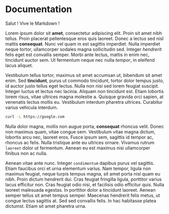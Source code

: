 # Documentation

Salut ! Vive le Markdown !

Lorem ipsum dolor sit **amet**, consectetur adipiscing elit. Proin sit amet nibh tellus. Proin placerat pellentesque eros quis laoreet. Donec a lectus sed nisl mattis **consequat**. Nunc vel quam in est sagittis imperdiet. Nulla imperdiet neque tortor, ullamcorper sodales magna sollicitudin sed. Integer _hendrerit_ felis eget est convallis semper. Morbi ante lectus, mattis in enim nec, tincidunt auctor sem. Ut fermentum neque nec nulla _tempor_, in eleifend lacus aliquet.

Vestibulum tellus tortor, maximus sit amet accumsan ut, bibendum sit amet enim. Sed **tincidunt**, purus ut commodo tincidunt, tortor dolor tempus justo, id auctor justo tellus eget lectus. Nulla non nisi sed lorem feugiat suscipit. Integer luctus et lectus nec lacinia. Aliquam non tincidunt est. Etiam lobortis lorem risus, vitae ultrices magna molestie a. Quisque gravida orci sapien, at venenatis lectus mollis eu. Vestibulum interdum pharetra ultrices. Curabitur varius vehicula interdum.


```bash
curl -L https://google.com
```

Nulla dolor magna, mollis non augue porta, **consequat** rhoncus velit. Donec non maximus quam, vitae congue sem. Vestibulum vitae magna dictum, lobortis arcu nec, laoreet eros. Fusce ipsum sem, sagittis id tempor ac, rhoncus ac felis. Nulla tristique ante eu ultrices ornare. Vivamus rutrum `laoreet` dolor ut fermentum. Aenean eu est maximus nisi ullamcorper finibus non ac nulla.

Aenean vitae ante nunc. Integer `condimentum` dapibus purus vel sagittis. Etiam faucibus orci et urna elementum varius. Nam tempor, ligula non maximus feugiat, neque turpis tempus magna, sit amet porta nisl quam eu nibh. Proin dictum hendrerit dui. Cras feugiat fringilla ligula, porttitor varius lacus efficitur non. Cras feugiat odio nisi, et facilisis odio efficitur quis. Nulla laoreet malesuada egestas. In porttitor dolor a tincidunt laoreet. Aenean semper tellus sit amet tempus semper. Maecenas hendrerit felis metus, ut congue lectus sagittis at. Sed sed convallis felis. In hac habitasse platea dictumst. Etiam sit amet pharetra urna.
